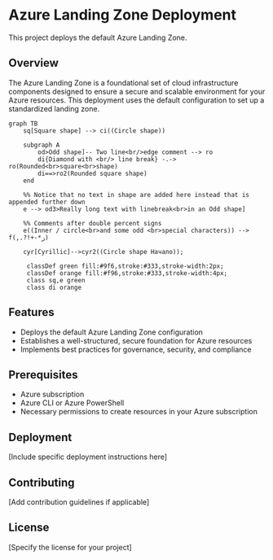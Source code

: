 # Azure Landing Zone Deployment

This project deploys the default Azure Landing Zone.

## Overview

The Azure Landing Zone is a foundational set of cloud infrastructure components designed to ensure a secure and scalable environment for your Azure resources. This deployment uses the default configuration to set up a standardized landing zone.

```mermaid
graph TB
    sq[Square shape] --> ci((Circle shape))

    subgraph A
        od>Odd shape]-- Two line<br/>edge comment --> ro
        di{Diamond with <br/> line break} -.-> ro(Rounded<br>square<br>shape)
        di==>ro2(Rounded square shape)
    end

    %% Notice that no text in shape are added here instead that is appended further down
    e --> od3>Really long text with linebreak<br>in an Odd shape]

    %% Comments after double percent signs
    e((Inner / circle<br>and some odd <br>special characters)) --> f(,.?!+-*ز)

    cyr[Cyrillic]-->cyr2((Circle shape Начало));

     classDef green fill:#9f6,stroke:#333,stroke-width:2px;
     classDef orange fill:#f96,stroke:#333,stroke-width:4px;
     class sq,e green
     class di orange

```

## Features

- Deploys the default Azure Landing Zone configuration
- Establishes a well-structured, secure foundation for Azure resources
- Implements best practices for governance, security, and compliance

## Prerequisites

- Azure subscription
- Azure CLI or Azure PowerShell
- Necessary permissions to create resources in your Azure subscription

## Deployment

[Include specific deployment instructions here]

## Contributing

[Add contribution guidelines if applicable]

## License

[Specify the license for your project]


